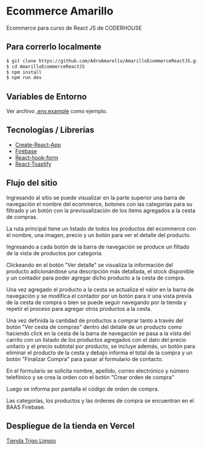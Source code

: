 # Ecommerce Amarillo
Ecommerce para curso de React JS de CODERHOUSE
## Para correrlo localmente

```sh
$ git clone https://github.com/AdroAmarello/AmarilloEcommerceReactJS.git
$ cd AmarilloEcommerceReactJS
$ npm install
$ npm run dev
```
## Variables de Entorno

Ver archivo [.env.example](https://github.com/AdroAmarello/AmarilloEcommerceReactJS/blob/AmarilloProyectoFinal/.env.example) como ejemplo.


## Tecnologías / Librerías

- [Create-React-App](https://create-react-app.dev/)
- [Firebase](https://firebase.com/)
- [React-hook-form](https://react-hook-form.com/)
- [React-Toastify](https://fkhadra.github.io/react-toastify/introduction/)

## Flujo del sitio

Ingresando al sitio se puede visualizar en la parte superior una barra de navegación el nombre del ecommerce, botones con las categorías para su filtrado y un botón con la previsualización de los ítems agregados a la cesta de compras.

La ruta principal tiene un listado de todos los productos del ecommerce con el nombre, una imagen, precio y un botón para ver el detalle del producto.

Ingresando a cada botón de la barra de navegación se produce un filtado de la vista de productos por categoría.

Clickeando en el botón "Ver detalle" se visualiza la información del producto adicionándose una descripción más detallada, el stock disponible y un contador para poder agregar dicho producto a la cesta de compra. 

Una vez agregado el producto a la cesta se actualiza el valor en la barra de navegación y se modifica el contador por un botón para ir una vista previa de la cesta de compra o bien se puede seguir navegando por la tienda y repetir el proceso para agregar otros productos a la cesta. 

Una vez definida la cantidad de productos a comprar tanto a través del botón "Ver cesta de compras" dentro del detalle de un producto como haciendo click en la cesta de la barra de navegación se pasa a la vista del carrito con un listado de los productos agregados con el dato del precio unitario y el precio subtotal por producto, se incluye además, un botón para eliminar el producto de la cesta y debajo informa el total de la compra y un botón "Finalizar Compra" para pasar al formulario de contacto.

En el formulario se solicita nombre, apellido, correo electrónico y número telefónico y se crea la orden con el botón "Crear orden de compra"

Luego se informa por pantalla el código de orden de compra.

Las categorías, los productos y las órdenes de compra se encuentran en el BAAS Firebase.


## Despliegue de la tienda en Vercel

[Tienda Trigo Limpio](https://amarilloecommerce-reactjs.vercel.app/)